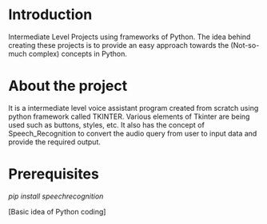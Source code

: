 # Introduction
Intermediate Level Projects using frameworks of Python. The idea behind creating these projects is to provide an easy approach towards the (Not-so-much complex) concepts in Python. 

# About the project
It is a intermediate level voice assistant program created from scratch using python framework called TKINTER. 
Various elements of Tkinter are being used such as buttons, styles, etc.
It also has the concept of Speech_Recognition to convert the audio query from user to input data and provide the required output.

# Prerequisites
*pip install speechrecognition*

[Basic idea of Python coding]


